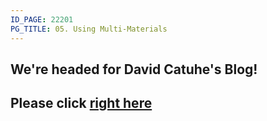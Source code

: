 ```yaml
---
ID_PAGE: 22201
PG_TITLE: 05. Using Multi-Materials
---
```

## We're headed for David Catuhe's Blog!## Please click [right here](http://blogs.msdn.com/b/eternalcoding/archive/2013/07/10/babylon-js-using-multi-materials.aspx)